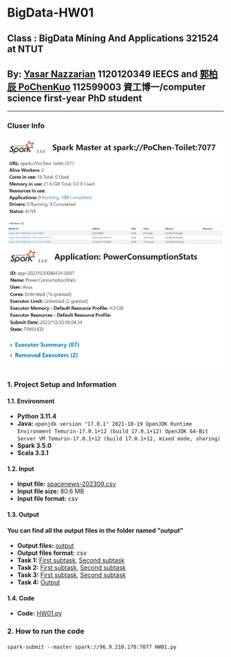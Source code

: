# BigData-HW01
## Class : BigData Mining And Applications 321524 at NTUT
## By: [Yasar Nazzarian](https://github.com/Yasar2019) 1120120349 IEECS and [郭柏辰 PoChenKuo](https://github.com/PoChenKuo) 112599003 資工博一/computer science first-year PhD student
----------------------------------------------------------------------------------------------
### **Cluser Info**
![Alt text](image.png)
![Alt text](image-1.png)
![Alt text](image-2.png)
### 1. Project Setup and Information
#### 1.1. Environment
* **Python 3.11.4**
* **Java:**
``openjdk version "17.0.1" 2021-10-19
OpenJDK Runtime Environment Temurin-17.0.1+12 (build 17.0.1+12)
OpenJDK 64-Bit Server VM Temurin-17.0.1+12 (build 17.0.1+12, mixed mode, sharing)``
* **Spark 3.5.0**
* **Scala 3.3.1**

#### 1.2. Input

* **Input file:** [spacenews-202309.csv](spacenews-202309.csv)
* **Input file size:** 80.6 MB
* **Input file format:** csv

#### 1.3. Output
#### You can find all the output files in the folder named "output"
* **Output files:** [output](output)
* **Output files format:** csv
* **Task 1:** [First subtask](output/total_word_counts.csv), [Second subtask](output/per_date_word_counts.csv)
* **Task 2:** [First subtask](output/total_content_word_counts.csv), [Second subtask](output\per_date_content_word_counts.csv)
* **Task 3:** [First subtask](output/date_percentage.csv), [Second subtask](output\date_author_percentage.csv)
* **Task 4:** [Output](output\space_in_title_and_postexcerpt.csv)

#### 1.4. Code
* **Code:** [HW01.py](HW01.py)

### 2. How to run the code
```spark-submit --master spark://96.9.210.170:7077 HW01.py```

